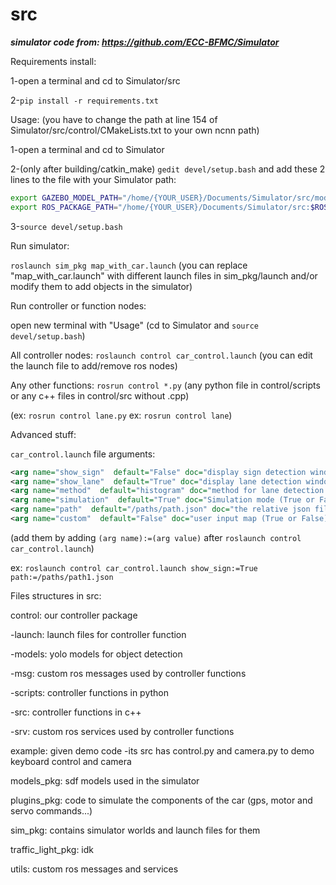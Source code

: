 # src
***simulator code from: https://github.com/ECC-BFMC/Simulator***

Requirements install:

1-open a terminal and cd to Simulator/src

2-```pip install -r requirements.txt```

Usage: (you have to change the path at line 154 of Simulator/src/control/CMakeLists.txt to your own ncnn path)

1-open a terminal and cd to Simulator

2-(only after building/catkin_make) ```gedit devel/setup.bash``` and add these 2 lines to the file with your Simulator path:

```sh
export GAZEBO_MODEL_PATH="/home/{YOUR_USER}/Documents/Simulator/src/models_pkg:$GAZEBO_MODEL_PATH"
export ROS_PACKAGE_PATH="/home/{YOUR_USER}/Documents/Simulator/src:$ROS_PACKAGE_PATH"
```

3-```source devel/setup.bash```

Run simulator:

```roslaunch sim_pkg map_with_car.launch```
(you can replace "map_with_car.launch" with different launch files in sim_pkg/launch and/or modify them to add objects in the simulator)

Run controller or function nodes:

open new terminal with "Usage" (cd to Simulator and ```source devel/setup.bash```)

All controller nodes: ```roslaunch control car_control.launch``` (you can edit the launch file to add/remove ros nodes)

Any other functions: ```rosrun control *.py``` (any python file in control/scripts or any c++ files in control/src without .cpp)

(ex: ```rosrun control lane.py```
ex: ```rosrun control lane```)

Advanced stuff:

```car_control.launch``` file arguments:

```xml
<arg name="show_sign"  default="False" doc="display sign detection window (True or False)"/>
<arg name="show_lane"  default="True" doc="display lane detection window (True or False)"/>
<arg name="method"  default="histogram" doc="method for lane detection (histogram or houghlines)"/>
<arg name="simulation"  default="True" doc="Simulation mode (True or False)"/>
<arg name="path"  default="/paths/path.json" doc="the relative json file path to the planned path"/>
<arg name="custom"  default="False" doc="user input map (True or False)"/>
```

(add them by adding ```(arg name):=(arg value)``` after ```roslaunch control car_control.launch```)

ex: ```roslaunch control car_control.launch show_sign:=True path:=/paths/path1.json```

Files structures in src:

control: our controller package

-launch: launch files for controller function

-models: yolo models for object detection

-msg: custom ros messages used by controller functions

-scripts: controller functions in python

-src: controller functions in c++

-srv: custom ros services used by controller functions

example: given demo code
-its src has control.py and camera.py to demo keyboard control and camera

models_pkg: sdf models used in the simulator

plugins_pkg: code to simulate the components of the car (gps, motor and servo commands...)

sim_pkg: contains simulator worlds and launch files for them

traffic_light_pkg: idk

utils: custom ros messages and services